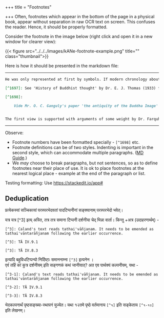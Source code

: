 +++
title = "Footnotes"

+++
Often, footnotes which appear in the bottom of the page in a physical book, appear without separation in raw OCR text on screen. This confuses the reader. Hence, it should be properly formatted.

Consider the footnote in the image below (right click and open it in a new window for clearer view):

{{< figure src="../../../images/kANe-footnote-example.png" title="" class="thumbnail">}}

Here is how it should be presented in the markdown file:

__________________________
```markdown
He was only represented at first by symbols. If modern chronology about Buddha's ministry is to be followed [^1697] (he was born about 563 B. C. and died about 483 B, C.), it is almost impossible to hold that images of gods originally came to be made in imitation of images or statues of Buddha, since, as we saw above, temples and images of gods had already become widespread throughout India in the 4th or 5th century B. C. [^1698]. 

[^1697]: See 'History of Buddhist thought' by Dr. E. J. Thomas (1933) for these dates.

[^1698]:

    Vide Mr. O. C. Ganguly's paper 'the antiquity of the Buddha Image' in Ostasiatische Zeitschrift Noue Folge XIV, Heft 2/3, whore he adduces very weighty grounds for holding that the beginning of the cult of the worship of the imago of Buddha lies somewhere between 150 B. C. to 50 B. C.


The first view is supported with arguments of some weight by Dr. Farquhar in J. R. A. S. for 1928 pp. 15-23. ...

```
__________________________

Observe:

- Footnote numbers have been formatted specially - `[^1698]` etc.
- Footnote definitions can be of two styles. Indenting is important in the second style, which can accommodate multiple paragraphs. ([MD Guide](https://www.markdownguide.org/extended-syntax/#footnotes).)
- We _may_ choose to break paragraphs, but not sentences, so as to define footnotes near their place of use. It is ok to place footnotes at the nearest logical place - example at the end of the paragraph or list.


Testing formatting: Use https://stackedit.io/app#

## Deduplication
प्रत्येकस्यां सञ्चिकायां
परस्परभेदवतां पादटिप्पनीनां सङ्क्यानाम् परस्परभेदो भवेत्।  

यत्र यत्र [^3] इत्य् अस्ति, तत्र तत्र समाना टिप्पनी दर्शनीया चेद् भिन्ना वार्ता। किन्तु +अत्र (उदाहरणार्थम्) -

```
[^3]: Caland's text reads tathai'vāñjanam. It needs to be emended as tathai'vāntarāñjanam following the earlier occurrence.  

[^3]: TĀ IV.9.1 

[^3]: TĀ IV.8.3 
```

इत्यादि बहुविधटिप्पन्यो निर्दिष्टाः समाननाम्ना `[^3]` इत्यनेन ।  
एवंं तर्हि कां कुत्र दर्शनीयम् इति सङ्गणकं कथं जानीयात्?
अत एव पार्थक्यं कल्पनीयम्, यथा -

```
[^3-1]: Caland's text reads tathai'vāñjanam. It needs to be emended as tathai'vāntarāñjanam following the earlier occurrence.  

[^3-2]: TĀ IV.9.1 

[^3-3]: TĀ IV.8.3 
```

भेदकल्पनार्थं पृष्ठसङ्ख्या-स्थापनं युज्येत। यथा १२तमे पृष्ठे वर्तमानाय `[^१]` इति सङ्केताय `[^१-१२]` इति लेखनम्।